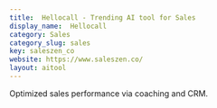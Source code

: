 ```yaml
---
title:  Hellocall - Trending AI tool for Sales
display_name:  Hellocall
category: Sales
category_slug: sales
key: saleszen_co
website: https://www.saleszen.co/
layout: aitool
---
```


Optimized sales performance via coaching and CRM.
